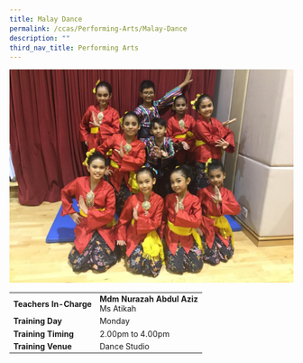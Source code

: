 ```yaml
---
title: Malay Dance
permalink: /ccas/Performing-Arts/Malay-Dance
description: ""
third_nav_title: Performing Arts
---
```

![](/images/M%20Dance.png)

| | |
| --- | ---|
| **Teachers In-Charge** |**Mdm Nurazah Abdul Aziz**<br>Ms Atikah
|**Training Day**|Monday
|**Training Timing**|2.00pm to 4.00pm
|**Training Venue**|Dance Studio